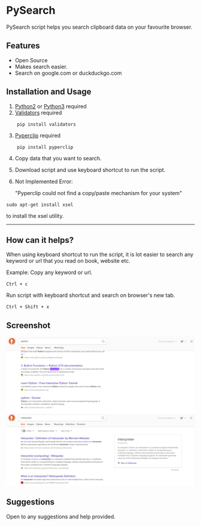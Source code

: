 # PySearch

PySearch script helps you search clipboard data on your favourite browser.

## Features

* Open Source
* Makes search easier.
* Search on google.com or duckduckgo.com

## Installation and Usage

1. [Python2](https://www.python.org/downloads/) or [Python3](https://www.python.org/downloads/) required
2. [Validators](http://validators.readthedocs.io/en/latest/) required
```
    pip install validators
```
3. [Pyperclip](https://pyperclip.readthedocs.io/en/latest/introduction.html) required
```
    pip install pyperclip
```
4. Copy data that you want to search.

5. Download script and use keyboard shortcut to run the script.
   
6. Not Implemented Error:
   
    "Pyperclip could not find a copy/paste mechanism for your system"
```
sudo apt-get install xsel
```
to install the xsel utility.

----
## How can it helps?
When using keyboard shortcut to run the script, it is lot easier to search any keyword or url that you read on book, website etc.

Example: 
Copy any keyword or url.
```
Ctrl + c
```
Run script with keyboard shortcut and search on browser's new tab.
```
Ctrl + Shift + x 
```

## Screenshot
![Copy code](screenshots/copy.png "Copy Code")
![Output](screenshots/output.png "Output")


## Suggestions
Open to any suggestions and help provided.